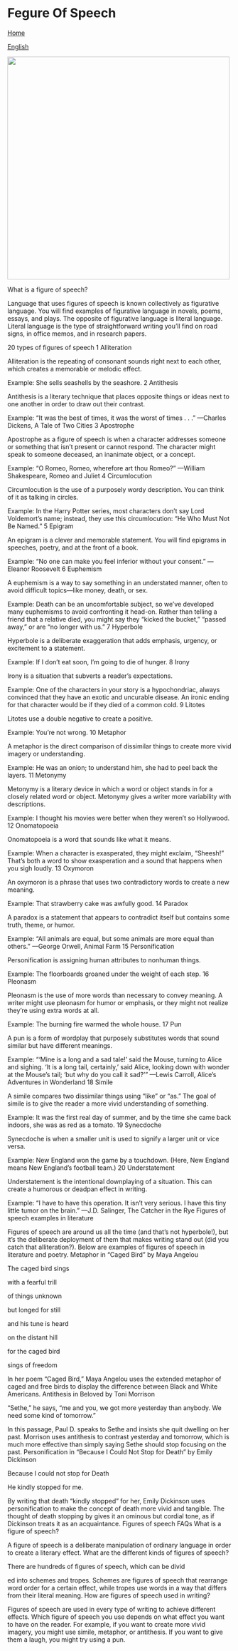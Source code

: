 # Fegure Of Speech


[Home](all-files-links.md)

[English](all-english-links.md)


<img src="https://s3.studylib.net/store/data/007465069_1-ff05c6389d8bae1792cc3304dad66979.png" width="500">




What is a figure of speech?

Language that uses figures of speech is known collectively as figurative language. You will find examples of figurative language in novels, poems, essays, and plays. The opposite of figurative language is literal language. Literal language is the type of straightforward writing you’ll find on road signs, in office memos, and in research papers.


20 types of figures of speech
1 Alliteration

Alliteration is the repeating of consonant sounds right next to each other, which creates a memorable or melodic effect.

Example: She sells seashells by the seashore.
2 Antithesis

Antithesis is a literary technique that places opposite things or ideas next to one another in order to draw out their contrast.

Example: “It was the best of times, it was the worst of times . . .” —Charles Dickens, A Tale of Two Cities
3  Apostrophe

Apostrophe as a figure of speech is when a character addresses someone or something that isn’t present or cannot respond. The character might speak to someone deceased, an inanimate object, or a concept.

Example: “O Romeo, Romeo, wherefore art thou Romeo?” —William Shakespeare, Romeo and Juliet
4  Circumlocution

Circumlocution is the use of a purposely wordy description. You can think of it as talking in circles.

Example: In the Harry Potter series, most characters don’t say Lord Voldemort’s name; instead, they use this circumlocution: “He Who Must Not Be Named.”
5 Epigram

An epigram is a clever and memorable statement. You will find epigrams in speeches, poetry, and at the front of a book.

Example: “No one can make you feel inferior without your consent.” —Eleanor Roosevelt
6 Euphemism

A euphemism is a way to say something in an understated manner, often to avoid difficult topics—like money, death, or sex.

Example: Death can be an uncomfortable subject, so we’ve developed many euphemisms to avoid confronting it head-on. Rather than telling a friend that a relative died, you might say they “kicked the bucket,” “passed away,” or are “no longer with us.”
7 Hyperbole

Hyperbole is a deliberate exaggeration that adds emphasis, urgency, or excitement to a statement.

Example: If I don’t eat soon, I’m going to die of hunger.
8  Irony

Irony is a situation that subverts a reader’s expectations.

Example: One of the characters in your story is a hypochondriac, always convinced that they have an exotic and uncurable disease. An ironic ending for that character would be if they died of a common cold.
9 Litotes

Litotes use a double negative to create a positive.

Example: You’re not wrong.
10 Metaphor

A metaphor is the direct comparison of dissimilar things to create more vivid imagery or understanding.

Example: He was an onion; to understand him, she had to peel back the layers.
11 Metonymy

Metonymy is a literary device in which a word or object stands in for a closely related word or object. Metonymy gives a writer more variability with descriptions.

Example: I thought his movies were better when they weren’t so Hollywood.
12 Onomatopoeia

Onomatopoeia is a word that sounds like what it means.

Example: When a character is exasperated, they might exclaim, “Sheesh!” That’s both a word to show exasperation and a sound that happens when you sigh loudly.
13 Oxymoron

An oxymoron is a phrase that uses two contradictory words to create a new meaning.

Example: That strawberry cake was awfully good.
14 Paradox

A paradox is a statement that appears to contradict itself but contains some truth, theme, or humor.

Example: “All animals are equal, but some animals are more equal than others.” —George Orwell, Animal Farm
15 Personification

Personification is assigning human attributes to nonhuman things.

Example: The floorboards groaned under the weight of each step.
16 Pleonasm

Pleonasm is the use of more words than necessary to convey meaning. A writer might use pleonasm for humor or emphasis, or they might not realize they’re using extra words at all.

Example: The burning fire warmed the whole house.
17 Pun

A pun is a form of wordplay that purposely substitutes words that sound similar but have different meanings.

Example: “‘Mine is a long and a sad tale!’ said the Mouse, turning to Alice and sighing. ‘It is a long tail, certainly,’ said Alice, looking down with wonder at the Mouse’s tail; ‘but why do you call it sad?’” —Lewis Carroll, Alice’s Adventures in Wonderland
18 Simile

A simile compares two dissimilar things using “like” or “as.” The goal of simile is to give the reader a more vivid understanding of something.

Example: It was the first real day of summer, and by the time she came back indoors, she was as red as a tomato.
19  Synecdoche

Synecdoche is when a smaller unit is used to signify a larger unit or vice versa.

Example: New England won the game by a touchdown. (Here, New England means New England’s football team.)
20 Understatement

Understatement is the intentional downplaying of a situation. This can create a humorous or deadpan effect in writing.

Example: “I have to have this operation. It isn’t very serious. I have this tiny little tumor on the brain.” —J.D. Salinger, The Catcher in the Rye
Figures of speech examples in literature

Figures of speech are around us all the time (and that’s not hyperbole!), but it’s the deliberate deployment of them that makes writing stand out (did you catch that alliteration?). Below are examples of figures of speech in literature and poetry.
Metaphor in “Caged Bird” by Maya Angelou

The caged bird sings

with a fearful trill

of things unknown

but longed for still

and his tune is heard

on the distant hill

for the caged bird

sings of freedom



In her poem “Caged Bird,” Maya Angelou uses the extended metaphor of caged and free birds to display the difference between Black and White Americans.
Antithesis in Beloved by Toni Morrison

“Sethe,” he says, “me and you, we got more yesterday than anybody. We need some kind of tomorrow.”

In this passage, Paul D. speaks to Sethe and insists she quit dwelling on her past. Morrison uses antithesis to contrast yesterday and tomorrow, which is much more effective than simply saying Sethe should stop focusing on the past.
Personification in “Because I Could Not Stop for Death” by Emily Dickinson

Because I could not stop for Death

He kindly stopped for me.

By writing that death “kindly stopped” for her, Emily Dickinson uses personification to make the concept of death more vivid and tangible. The thought of death stopping by gives it an ominous but cordial tone, as if Dickinson treats it as an acquaintance.
Figures of speech FAQs
What is a figure of speech?

A figure of speech is a deliberate manipulation of ordinary language in order to create a literary effect.
What are the different kinds of figures of speech?

There are hundreds of figures of speech, which can be divid

ed into schemes and tropes. Schemes are figures of speech that rearrange word order for a certain effect, while tropes use words in a way that differs from their literal meaning.
How are figures of speech used in writing?

Figures of speech are used in every type of writing to achieve different effects. Which figure of speech you use depends on what effect you want to have on the reader. For example, if you want to create more vivid imagery, you might use simile, metaphor, or antithesis. If you want to give them a laugh, you might try using a pun.









